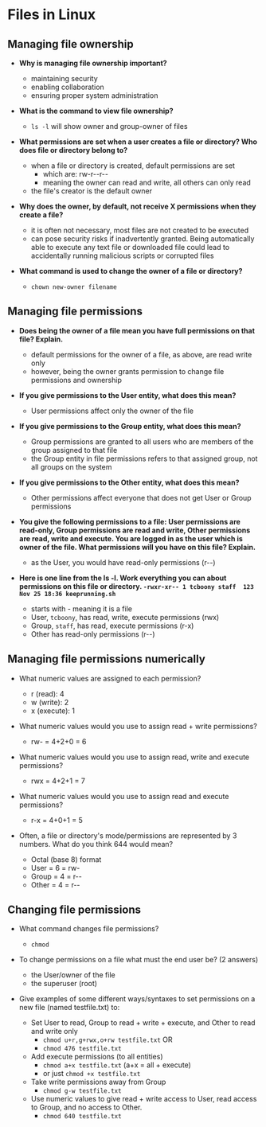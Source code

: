 # Files in Linux


## Managing file ownership

- **Why is managing file ownership important?**
  - maintaining security 
  - enabling collaboration 
  - ensuring proper system administration

- **What is the command to view file ownership?**
  - `ls -l` will show owner and group-owner of files

- **What permissions are set when a user creates a file or directory? Who does file or directory belong to?**
  - when a file or directory is created, default permissions are set
    - which are: rw-r--r-- 
    - meaning the owner can read and write, all others can only read
  - the file's creator is the default owner

- **Why does the owner, by default, not receive X permissions when they create a file?**
  - it is often not necessary, most files are not created to be executed 
  - can pose security risks if inadvertently granted. Being automatically able to execute any text file or downloaded file could lead to accidentally running malicious scripts or corrupted files

- **What command is used to change the owner of a file or directory?**
  - `chown new-owner filename`


## Managing file permissions

- **Does being the owner of a file mean you have full permissions on that file? Explain.**
  - default permissions for the owner of a file, as above, are read write only
  - however, being the owner grants permission to change file permissions and ownership

- **If you give permissions to the User entity, what does this mean?**
    - User permissions affect only the owner of the file

- **If you give permissions to the Group entity, what does this mean?**
    - Group permissions are granted to all users who are members of the group assigned to that file
    - the Group entity in file permissions refers to that assigned group, not all groups on the system

- **If you give permissions to the Other entity, what does this mean?**
    - Other permissions affect everyone that does not get User or Group permissions

- **You give the following permissions to a file: User permissions are read-only, Group permissions are read and write, Other permissions are read, write and execute. You are logged in as the user which is owner of the file. What permissions will you have on this file? Explain.**
    - as the User, you would have read-only permissions (r--)

- **Here is one line from the ls -l. Work everything you can about permissions on this file or directory. `-rwxr-xr-- 1 tcboony staff  123 Nov 25 18:36 keeprunning.sh`**
    - starts with - meaning it is a file
    - User, `tcboony`, has read, write, execute permissions (rwx)
    - Group, `staff`, has read, execute permissions (r-x)
    - Other has read-only permissions (r--)


## Managing file permissions numerically

- What numeric values are assigned to each permission?
  - r (read): 4
  - w (write): 2
  - x (execute): 1

- What numeric values would you use to assign read + write permissions?
  - rw- = 4+2+0 = 6


- What numeric values would you use to assign read, write and execute permissions?
  - rwx = 4+2+1 = 7


- What numeric values would you use to assign read and execute permissions?
  - r-x = 4+0+1 = 5


- Often, a file or directory's mode/permissions are represented by 3 numbers. What do you think 644 would mean?
  - Octal (base 8) format
  - User = 6 = rw-
  - Group = 4 = r--
  - Other = 4 = r--


## Changing file permissions

- What command changes file permissions?
  - `chmod`

- To change permissions on a file what must the end user be? (2 answers)
  - the User/owner of the file
  - the superuser (root)


- Give examples of some different ways/syntaxes to set permissions on a new file (named testfile.txt) to:
  - Set User to read, Group to read + write + execute, and Other to read and write only
    - `chmod u+r,g+rwx,o+rw testfile.txt` OR
    - `chmod 476 testfile.txt`
  - Add execute permissions (to all entities)
    - `chmod a+x testfile.txt` (a+x = all + execute)
    - or just `chmod +x testfile.txt`
  - Take write permissions away from Group
    - `chmod g-w testfile.txt`
  - Use numeric values to give read + write access to User, read access to Group, and no access to Other.
    - `chmod 640 testfile.txt`
